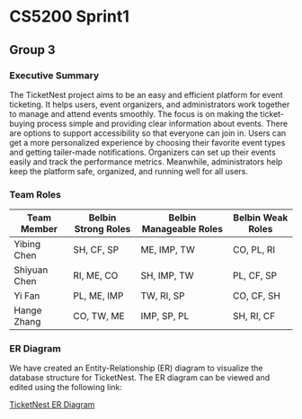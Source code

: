 # CS5200 Sprint1

## Group 3

### Executive Summary

The TicketNest project aims to be an easy and efficient platform for event ticketing. It helps users, event organizers, and administrators work together to manage and attend events smoothly. The focus is on making the ticket-buying process simple and providing clear information about events. There are options to support accessibility so that everyone can join in. Users can get a more personalized experience by choosing their favorite event types and getting tailer-made notifications. Organizers can set up their events easily and track the performance metrics. Meanwhile, administrators help keep the platform safe, organized, and running well for all users.

### Team Roles

| Team Member   | Belbin Strong Roles | Belbin Manageable Roles | Belbin Weak Roles |
|---------------|---------------------|-------------------------|-------------------|
| Yibing Chen   | SH, CF, SP          | ME, IMP, TW             | CO, PL, RI        |
| Shiyuan Chen  | RI, ME, CO          | SH, IMP, TW             | PL, CF, SP        |
| Yi Fan        | PL, ME, IMP         | TW, RI, SP              | CO, CF, SH        |
| Hange Zhang   | CO, TW, ME          | IMP, SP, PL             | SH, RI, CF        |

### ER Diagram

We have created an Entity-Relationship (ER) diagram to visualize the database structure for TicketNest. The ER diagram can be viewed and edited using the following link:

[TicketNest ER Diagram](https://drawdb.vercel.app/editor?shareId=f02d2f07e2235de2d056af4a950248de)


